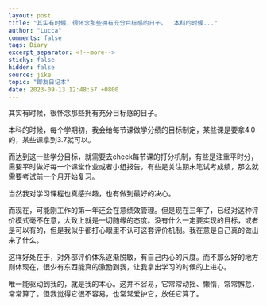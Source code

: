 ```yaml
---
layout: post
title: "其实有时候，很怀念那些拥有充分目标感的日子。  本科的时候..."
author: "Lucca"
comments: false
tags: Diary
excerpt_separator: <!--more-->
sticky: false
hidden: false
source: jike
topic: "即友日记本"
date: 2023-09-13 12:48:57 +0800
---
```


其实有时候，很怀念那些拥有充分目标感的日子。

<!--more-->



本科的时候，每个学期初，我会给每节课做学分绩的目标制定，某些课是要拿4.0的，某些课拿到3.7就可以。

而达到这一些学分目标，就需要去check每节课的打分机制，有些是注重平时分，需要平时做好每一个课堂作业或者小组报告，有些是关注期末笔试考成绩，那么就需要考试前一个月开始复习。

当然我对学习课程也真感兴趣，也有做到最好的决心。

而现在，可能刚工作的第一年还会在意绩效管理。但是现在三年了，已经对这种评价模式毫不在意，大致上就是一切随缘的态度。没有什么一定要实现的目标，或者是可以有的，但是我似乎都打心眼里不认可这套评价机制。我在意是自己真的做出来了什么。

这样好处在于，对外部评价体系逐渐脱敏，有自己内心的尺度。而不那么好的地方则体现在，很少有东西能真的激励到我，让我拿出学习的时候的上进心。

唯一能驱动到我的，就是我的本心。这并不容易，它常常动摇、懒惰，常常懈怠，常常算了。但我觉得它很不容易，也常常爱护它，放任它算了。
